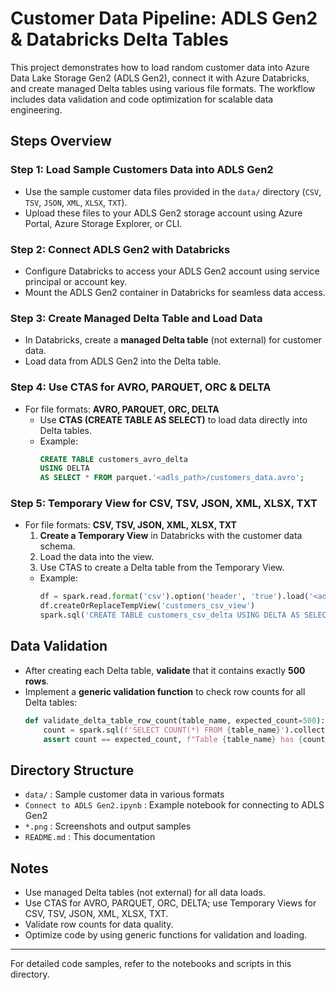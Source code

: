 # Customer Data Pipeline: ADLS Gen2 & Databricks Delta Tables

This project demonstrates how to load random customer data into Azure Data Lake Storage Gen2 (ADLS Gen2), connect it with Azure Databricks, and create managed Delta tables using various file formats. The workflow includes data validation and code optimization for scalable data engineering.

## Steps Overview

### Step 1: Load Sample Customers Data into ADLS Gen2
- Use the sample customer data files provided in the `data/` directory (`CSV`, `TSV`, `JSON`, `XML`, `XLSX`, `TXT`).
- Upload these files to your ADLS Gen2 storage account using Azure Portal, Azure Storage Explorer, or CLI.

### Step 2: Connect ADLS Gen2 with Databricks
- Configure Databricks to access your ADLS Gen2 account using service principal or account key.
- Mount the ADLS Gen2 container in Databricks for seamless data access.

### Step 3: Create Managed Delta Table and Load Data
- In Databricks, create a **managed Delta table** (not external) for customer data.
- Load data from ADLS Gen2 into the Delta table.

### Step 4: Use CTAS for AVRO, PARQUET, ORC & DELTA
- For file formats: **AVRO, PARQUET, ORC, DELTA**
    - Use **CTAS (CREATE TABLE AS SELECT)** to load data directly into Delta tables.
    - Example:
      ```sql
      CREATE TABLE customers_avro_delta
      USING DELTA
      AS SELECT * FROM parquet.'<adls_path>/customers_data.avro';
      ```

### Step 5: Temporary View for CSV, TSV, JSON, XML, XLSX, TXT
- For file formats: **CSV, TSV, JSON, XML, XLSX, TXT**
    1. **Create a Temporary View** in Databricks with the customer data schema.
    2. Load the data into the view.
    3. Use CTAS to create a Delta table from the Temporary View.
    - Example:
      ```python
      df = spark.read.format('csv').option('header', 'true').load('<adls_path>/customers_data.csv')
      df.createOrReplaceTempView('customers_csv_view')
      spark.sql('CREATE TABLE customers_csv_delta USING DELTA AS SELECT * FROM customers_csv_view')
      ```

## Data Validation
- After creating each Delta table, **validate** that it contains exactly **500 rows**.
- Implement a **generic validation function** to check row counts for all Delta tables:
  ```python
  def validate_delta_table_row_count(table_name, expected_count=500):
      count = spark.sql(f'SELECT COUNT(*) FROM {table_name}').collect()[0][0]
      assert count == expected_count, f"Table {table_name} has {count} rows, expected {expected_count}"
  ```

## Directory Structure
- `data/` : Sample customer data in various formats
- `Connect to ADLS Gen2.ipynb` : Example notebook for connecting to ADLS Gen2
- `*.png` : Screenshots and output samples
- `README.md` : This documentation

## Notes
- Use managed Delta tables (not external) for all data loads.
- Use CTAS for AVRO, PARQUET, ORC, DELTA; use Temporary Views for CSV, TSV, JSON, XML, XLSX, TXT.
- Validate row counts for data quality.
- Optimize code by using generic functions for validation and loading.

---

For detailed code samples, refer to the notebooks and scripts in this directory.
